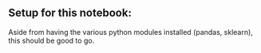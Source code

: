 <h2> Setup for this notebook: </h2>

Aside from having the various python modules installed (pandas, sklearn), this should be good to go.
